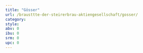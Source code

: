 ```yaml
---
title: "Gösser"
url: /brausttte-der-steirerbrau-aktiengesellschaft/gosser/
category: 
style: 
abv: 0
ibu: 0
srm: 0
upc: 0
---
```


